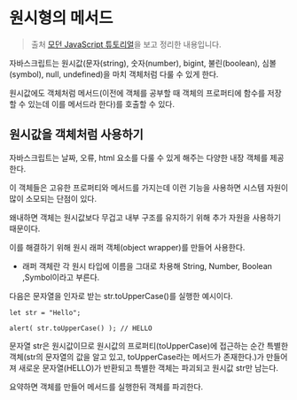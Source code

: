 # 원시형의 메서드

> 출처 [모던 JavaScript 튜토리얼](https://ko.javascript.info/)을 보고 정리한 내용입니다.

자바스크립트는 원시값(문자(string), 숫자(number), bigint, 불린(boolean), 심볼(symbol), null, undefined)을 마치 객체처럼 다룰 수 있게 한다.

원시값에도 객체처럼 메서드(이전에 객체를 공부할 때 객체의 프로퍼티에 함수를 저장할 수 있는데 이를 메서드라 한다)를 호출할 수 있다.

## 원시값을 객체처럼 사용하기

자바스크립트는 날짜, 오류, html 요소를 다룰 수 있게 해주는 다양한 내장 객체를 제공한다.

이 객체들은 고유한 프로퍼티와 메서드를 가지는데 이런 기능을 사용하면 시스템 자원이 많이 소모되는 단점이 있다.

왜내하면 객체는 원시값보다 무겁고 내부 구조를 유지하기 위해 추가 자원을 사용하기 때문이다.

이를 해결하기 위해 원시 래퍼 객체(object wrapper)를 만들어 사용한다.

-   래퍼 객체란 각 원시 타입에 이름을 그대로 차용해 String, Number, Boolean ,Symbol이라고 부른다.

다음은 문자열을 인자로 받는 str.toUpperCase()를 실행한 예시이다.

```
let str = "Hello";

alert( str.toUpperCase() ); // HELLO
```

문자열 str은 원시값이므로 원시값의 프로퍼티(toUpperCase)에 접근하는 순간 특별한 객체(str의 문자열의 값을 알고 있고, toUpperCase라는 메서드가 존재한다.)가 만들어져 새로운 문자열(HELLO)가 반환되고
특별한 객체는 파괴되고 원시값 str만 남는다.

요약하면 객체를 만들어 메서드를 실행한뒤 객체를 파괴한다.
